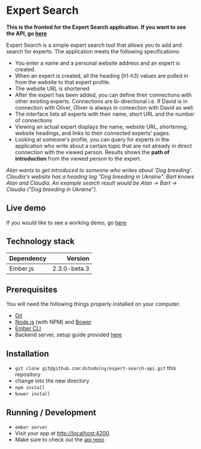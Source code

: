 # Expert Search
**This is the fronted for the Expert Search application. If you want to see the API, go [here](http://github.com/dstodolny/expert-search-api.git)**

Expert Search is a simple expert search tool that allows you to add and search for experts. The application meets the following specifications:

- You enter a name and a personal website address and an expert is created.
- When an expert is created, all the heading (h1-h3) values are pulled in from the website to that expert profile.
- The website URL is shortened
- After the expert has been added, you can define their connections with other existing experts. Connections are bi-directional i.e. If David is in connection with Oliver, Oliver is always in connection with David as well.
- The interface lists all experts with their name, short URL and the number of connections
- Viewing an actual expert displays the name, website URL, shortening, website headings, and links to their connected experts' pages.
- Looking at someone's profile, you can query for experts in the application who write about a certain topic that are not already in direct connection with the viewed person. Results shows the **path of introduction** from the viewed person to the expert.

 *Alan wants to get introduced to someone who writes about 'Dog breeding'. Claudia's website has a heading tag "Dog breeding in Ukraine". Bart knows Alan and Claudia. An example search result would be Alan -> Bart -> Claudia ("Dog breeding in Ukraine").*

## Live demo
If you would like to see a working demo, go [here](https://radiant-dawn-97399.herokuapp.com/)

## Technology stack

|Dependency|Version|
| -------------|------------------:|
| Ember.js     | 2.3.0-beta.3      |

## Prerequisites

You will need the following things properly installed on your computer.

* [Git](http://git-scm.com/)
* [Node.js](http://nodejs.org/) (with NPM) and [Bower](http://bower.io/)
* [Ember CLI](http://www.ember-cli.com/)
* Backend server, setup guide provided [here](http://github.com/dstodolny/expert-search-api.git)

## Installation

* `git clone git@github.com:dstodolny/expert-search-api.git` this repository
* change into the new directory
* `npm install`
* `bower install`

## Running / Development

* `ember server`
* Visit your app at [http://localhost:4200](http://localhost:4200).
* Make sure to check out the [api repo](http://github.com/dstodolny/expert-search-api.git)
